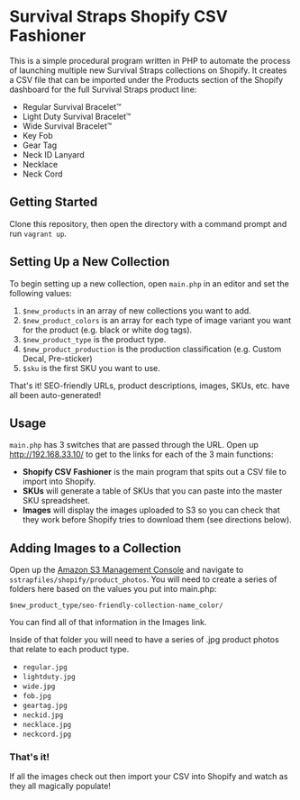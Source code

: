 # Survival Straps Shopify CSV Fashioner

This is a simple procedural program written in PHP to automate the process of launching multiple new Survival Straps collections on Shopify. It creates a CSV file that can be imported under the Products section of the Shopify dashboard for the full Survival Straps product line:

* Regular Survival Bracelet™
* Light Duty Survival Bracelet™
* Wide Survival Bracelet™
* Key Fob
* Gear Tag
* Neck ID Lanyard
* Necklace
* Neck Cord


## Getting Started

Clone this repository, then open the directory with a command prompt and run `vagrant up`.


## Setting Up a New Collection

To begin setting up a new collection, open `main.php` in an editor and set the following values:

1. `$new_products` in an array of new collections you want to add.
2. `$new_product_colors` is an array for each type of image variant you want for the product (e.g. black or white dog tags).
3. `$new_product_type` is the product type.
4. `$new_product_production` is the production classification (e.g. Custom Decal, Pre-sticker)
5. `$sku` is the first SKU you want to use.

That's it! SEO-friendly URLs, product descriptions, images, SKUs, etc. have all been auto-generated!


## Usage

`main.php` has 3 switches that are passed through the URL. Open up http://192.168.33.10/ to get to the links for each of the 3 main functions:

* **Shopify CSV Fashioner** is the main program that spits out a CSV file to import into Shopify.
* **SKUs** will generate a table of SKUs that you can paste into the master SKU spreadsheet.
* **Images** will display the images uploaded to S3 so you can check that they work before Shopify tries to download them (see directions below).


## Adding Images to a Collection

Open up the [Amazon S3 Management Console](https://console.aws.amazon.com/s3/home?region=us-east-1#) and navigate to `sstrapfiles/shopify/product_photos`. You will need to create a series of folders here based on the values you put into main.php:

```
$new_product_type/seo-friendly-collection-name_color/
```

You can find all of that information in the Images link.

Inside of that folder you will need to have a series of .jpg product photos that relate to each product type.


* `regular.jpg`
* `lightduty.jpg`
* `wide.jpg`
* `fob.jpg`
* `geartag.jpg`
* `neckid.jpg`
* `necklace.jpg`
* `neckcord.jpg`


### That's it!

If all the images check out then import your CSV into Shopify and watch as they all magically populate!

